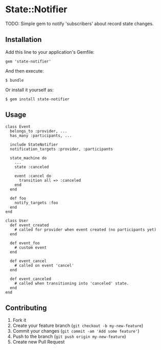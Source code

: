 # State::Notifier

TODO: Simple gem to notify 'subscribers' about record state changes.

## Installation

Add this line to your application's Gemfile:

    gem 'state-notifier'

And then execute:

    $ bundle

Or install it yourself as:

    $ gem install state-notifier

## Usage

    class Event
      belongs_to :provider, ...
      has_many :participants, ...

      include StateNotifier
      notification_targets :provider, :participants

      state_machine do
        ...
        state :canceled

        event :cancel do
          transition all => :canceled
        end
      end

      def foo
        notify_targets :foo
      end
    end

    class User
      def event_created
        # called for provider when event created (no participants yet)
      end

      def event_foo
        # custom event
      end

      def event_cancel
        # called on event 'cancel'
      end

      def event_canceled
        # called when transitioning into 'canceled' state.
      end
    end

## Contributing

1. Fork it
2. Create your feature branch (`git checkout -b my-new-feature`)
3. Commit your changes (`git commit -am 'Add some feature'`)
4. Push to the branch (`git push origin my-new-feature`)
5. Create new Pull Request
